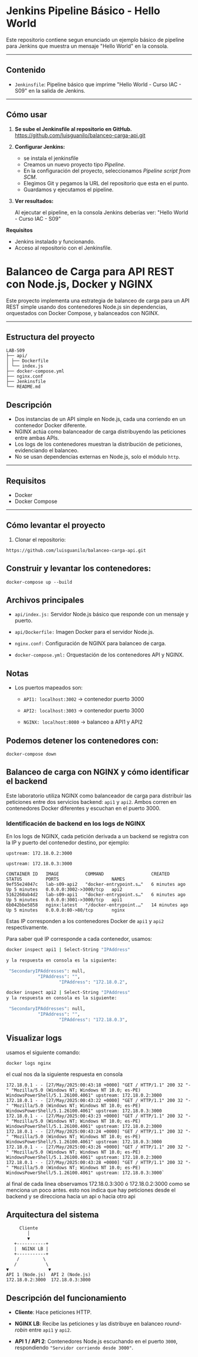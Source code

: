 # Jenkins Pipeline Básico - Hello World

Este repositorio contiene segun enunciado un ejemplo básico de pipeline para Jenkins que muestra un mensaje "Hello World" en la consola.

---

## Contenido

- `Jenkinsfile`: Pipeline básico que imprime "Hello World - Curso IAC - S09" en la salida de Jenkins.

---

## Cómo usar

1. **Se sube el Jenkinsfile al repositorio en GitHub.**
https://github.com/luisguanilo/balanceo-carga-api.git

2. **Configurar Jenkins:**

   - se instala el jenkinsfile
   - Creamos un nuevo proyecto tipo *Pipeline*.
   - En la configuración del proyecto, seleccionamos *Pipeline script from SCM*.
   - Elegimos Git y pegamos la URL del repositorio que esta en el punto.
   - Guardamos y ejecutamos el pipeline.

3. **Ver resultados:**

   Al ejecutar el pipeline, en la consola Jenkins deberías ver:
   "Hello World - Curso IAC - S09"

**Requisitos**
- Jenkins instalado y funcionando.
- Acceso al repositorio con el Jenkinsfile.



# Balanceo de Carga para API REST con Node.js, Docker y NGINX
Este proyecto implementa una estrategia de balanceo de carga para un API REST simple usando dos contenedores Node.js sin dependencias, orquestados con Docker Compose, y balanceados con NGINX.

---

## Estructura del proyecto
````
LAB-S09
├── api/
│ ├── Dockerfile
│ └── index.js
├── docker-compose.yml
├── nginx.conf
├── Jenkinsfile
└── README.md
````

## Descripción

- Dos instancias de un API simple en Node.js, cada una corriendo en un contenedor Docker diferente.
- NGINX actúa como balanceador de carga distribuyendo las peticiones entre ambas APIs.
- Los logs de los contenedores muestran la distribución de peticiones, evidenciando el balanceo.
- No se usan dependencias externas en Node.js, solo el módulo `http`.

---

## Requisitos

- Docker
- Docker Compose

---

## Cómo levantar el proyecto

1. Clonar el repositorio:

```
https://github.com/luisguanilo/balanceo-carga-api.git

```
## Construir y levantar los contenedores:
```
docker-compose up --build
```

## Archivos principales
- `api/index.js:` Servidor Node.js básico que responde con un mensaje y puerto.

- `api/Dockerfile:` Imagen Docker para el servidor Node.js.

- `nginx.conf:` Configuración de NGINX para balanceo de carga.

- `docker-compose.yml:` Orquestación de los contenedores API y NGINX.


## Notas
- Los puertos mapeados son:

    - `API1: localhost:3002` → contenedor puerto 3000

    - `API2: localhost:3003` → contenedor puerto 3000

    - `NGINX: localhost:8080` → balanceo a API1 y API2

## Podemos detener los contenedores con:
`docker-compose down`

## Balanceo de carga con NGINX y cómo identificar el backend

Este laboratorio utiliza NGINX como balanceador de carga para distribuir las peticiones entre dos servicios backend: `api1` y `api2`. Ambos corren en contenedores Docker diferentes y escuchan en el puerto 3000.

### Identificación de backend en los logs de NGINX

En los logs de NGINX, cada petición derivada a un backend se registra con la IP y puerto del contenedor destino, por ejemplo:

`upstream: 172.18.0.2:3000`

`upstream: 172.18.0.3:3000`

```
CONTAINER ID   IMAGE          COMMAND                  CREATED          STATUS         PORTS                    NAMES
9ef55e24047c   lab-s09-api2   "docker-entrypoint.s…"   6 minutes ago    Up 5 minutes   0.0.0.0:3002->3000/tcp   api2
5162260ab4d2   lab-s09-api1   "docker-entrypoint.s…"   6 minutes ago    Up 5 minutes   0.0.0.0:3001->3000/tcp   api1
6b042bbe5858   nginx:latest   "/docker-entrypoint.…"   14 minutes ago   Up 5 minutes   0.0.0.0:80->80/tcp       nginx
```

Estas IP corresponden a los contenedores Docker de `api1` y `api2` respectivamente.

Para saber qué IP corresponde a cada contenedor, usamos:

```bash
docker inspect api1 | Select-String "IPAddress"

y la respuesta en consola es la siguiente:

 "SecondaryIPAddresses": null,
            "IPAddress": "",
                    "IPAddress": "172.18.0.2",
```

```bash
docker inspect api2 | Select-String "IPAddress"
y la respuesta en consola es la siguiente:

 "SecondaryIPAddresses": null,
            "IPAddress": "",
                    "IPAddress": "172.18.0.3",
```

## Visualizar logs
usamos el siguiente comando:

`docker logs nginx`

el cual nos da la siguiente respuesta en consola

````
172.18.0.1 - - [27/May/2025:00:43:18 +0000] "GET / HTTP/1.1" 200 32 "-" "Mozilla/5.0 (Windows NT; Windows NT 10.0; es-PE) WindowsPowerShell/5.1.26100.4061" upstream: 172.18.0.2:3000
172.18.0.1 - - [27/May/2025:00:43:22 +0000] "GET / HTTP/1.1" 200 32 "-" "Mozilla/5.0 (Windows NT; Windows NT 10.0; es-PE) WindowsPowerShell/5.1.26100.4061" upstream: 172.18.0.3:3000
172.18.0.1 - - [27/May/2025:00:43:23 +0000] "GET / HTTP/1.1" 200 32 "-" "Mozilla/5.0 (Windows NT; Windows NT 10.0; es-PE) WindowsPowerShell/5.1.26100.4061" upstream: 172.18.0.2:3000
172.18.0.1 - - [27/May/2025:00:43:24 +0000] "GET / HTTP/1.1" 200 32 "-" "Mozilla/5.0 (Windows NT; Windows NT 10.0; es-PE) WindowsPowerShell/5.1.26100.4061" upstream: 172.18.0.3:3000
172.18.0.1 - - [27/May/2025:00:43:26 +0000] "GET / HTTP/1.1" 200 32 "-" "Mozilla/5.0 (Windows NT; Windows NT 10.0; es-PE) WindowsPowerShell/5.1.26100.4061" upstream: 172.18.0.2:3000
172.18.0.1 - - [27/May/2025:00:43:28 +0000] "GET / HTTP/1.1" 200 32 "-" "Mozilla/5.0 (Windows NT; Windows NT 10.0; es-PE) WindowsPowerShell/5.1.26100.4061" upstream: 172.18.0.3:3000`
````

al final de cada linea observamos 172.18.0.3:300 ó 172.18.0.2:3000 como se menciona un poco antes. esto nos indica que hay peticiones desde el backend y se direcciona hacia un api o hacia otro api


## Arquitectura del sistema

```plaintext
     Cliente
        │
        ▼
   +-----------+
   |  NGINX LB |
   +-----------+
    /         \
   /           \
▼               ▼
API 1 (Node.js)  API 2 (Node.js)
172.18.0.2:3000  172.18.0.3:3000
```
## Descripción del funcionamiento
- **Cliente**: Hace peticiones HTTP.

- **NGINX LB**: Recibe las peticiones y las distribuye en balanceo *round-robin* entre `api1` y `api2`.

- **API 1 / API 2**: Contenedores Node.js escuchando en el puerto `3000`, respondiendo `"Servidor corriendo desde 3000"`.